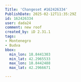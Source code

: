 ```yaml
---
Title: 'Changeset #162426334'
PublishDate: 2025-02-12T11:35:29Z
id: 162426334
user: dada24
comment: new roof
created_by: iD 2.31.1
tags:
- Montenegro
- Budva
bbox:
  min_lon: 18.8441303
  min_lat: 42.2965533
  max_lon: 18.8442488
  max_lat: 42.2966671

---
```

